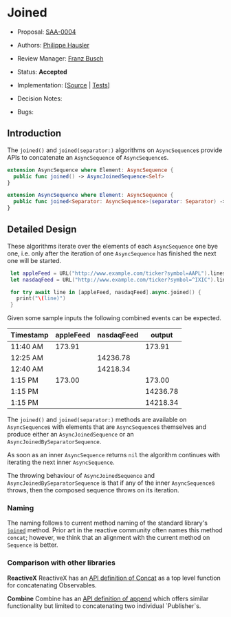 # Joined

* Proposal: [SAA-0004](https://github.com/apple/swift-async-algorithms/blob/main/Evolution/0004-joined.md)
* Authors: [Philippe Hausler](https://github.com/phausler)
* Review Manager: [Franz Busch](https://github.com/FranzBusch)
* Status: **Accepted**

* Implementation: [[Source](https://github.com/apple/swift-async-algorithms/blob/main/Sources/AsyncAlgorithms/AsyncJoinedSequence.swift) | 
[Tests](https://github.com/apple/swift-async-algorithms/blob/main/Tests/AsyncAlgorithmsTests/TestJoin.swift)]
* Decision Notes: 
* Bugs: 

## Introduction

The `joined()` and `joined(separator:)` algorithms on `AsyncSequence`s provide APIs to concatenate an `AsyncSequence` of `AsyncSequence`s.

```swift
extension AsyncSequence where Element: AsyncSequence {
  public func joined() -> AsyncJoinedSequence<Self>
}

extension AsyncSequence where Element: AsyncSequence {
  public func joined<Separator: AsyncSequence>(separator: Separator) -> AsyncJoinedBySeparatorSequence<Self, Separator>
}
```

## Detailed Design

These algorithms iterate over the elements of each `AsyncSequence` one bye one, i.e. only after the iteration of one `AsyncSequence` has finished the next one will be started.

```swift
 let appleFeed = URL("http://www.example.com/ticker?symbol=AAPL").lines
 let nasdaqFeed = URL("http://www.example.com/ticker?symbol=^IXIC").lines

 for try await line in [appleFeed, nasdaqFeed].async.joined() {
   print("\(line)")
 }
 ```

 Given some sample inputs the following combined events can be expected.

 | Timestamp   | appleFeed | nasdaqFeed | output                        |                 
 | ----------- | --------- | ---------- | ----------------------------- |
 | 11:40 AM    | 173.91    |            | 173.91                        |
 | 12:25 AM    |           | 14236.78   |                               |
 | 12:40 AM    |           | 14218.34   |                               |
 |  1:15 PM    | 173.00    |            | 173.00                        |
 |  1:15 PM    |           |            | 14236.78                      |
 |  1:15 PM    |           |            | 14218.34                      |


The `joined()` and `joined(separator:)` methods are available on `AsyncSequence`s with elements that are `AsyncSequence`s themselves and produce either an `AsyncJoinedSequence` or an `AsyncJoinedBySeparatorSequence`. 

As soon as an inner `AsyncSequence` returns `nil` the algorithm continues with iterating the next inner `AsyncSequence`.

The throwing behaviour of `AsyncJoinedSequence` and `AsyncJoinedBySeparatorSequence` is that if any of the inner `AsyncSequence`s throws, then the composed sequence throws on its iteration.

### Naming

The naming follows to current method naming of the standard library's [`joined`](https://developer.apple.com/documentation/swift/array/joined(separator:)-7uber) method.
Prior art in the reactive community often names this method `concat`; however, we think that an alignment with the current method on `Sequence` is better.

### Comparison with other libraries

**ReactiveX** ReactiveX has an [API definition of Concat](https://reactivex.io/documentation/operators/concat.html) as a top level function for concatenating Observables.

**Combine** Combine has an [API definition of append](https://developer.apple.com/documentation/combine/publisher/append(_:)-5yh02) which offers similar functionality but limited to concatenating two individual `Publisher`s.
